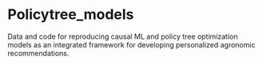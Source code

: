 # Policytree_models

Data and code for reproducing causal ML and policy tree optimization models as an integrated framework for developing personalized agronomic recommendations.
